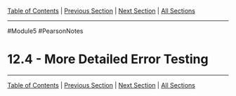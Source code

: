 [Table of Contents](/README.md) | [Previous Section](12.3%20-%20Passing%20File%20Stream%20Objects%20to%20Functions.md) | [Next Section](12.5%20-%20Member%20Functions%20for%20Reading%20and%20Writing%20Files.md) | [All Sections](/Module%205/Pearson%20Notes/)
***
#Module5 #PearsonNotes 
# 12.4 - More Detailed Error Testing
***
[Table of Contents](/README.md) | [Previous Section](12.3%20-%20Passing%20File%20Stream%20Objects%20to%20Functions.md) | [Next Section](12.5%20-%20Member%20Functions%20for%20Reading%20and%20Writing%20Files.md) | [All Sections](/Module%205/Pearson%20Notes/)